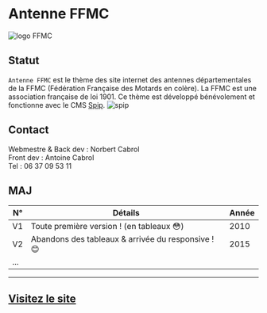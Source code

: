 # Antenne FFMC
![logo FFMC](https://cdn.lelynx.fr/wp-content/uploads/2014/11/FFMC-big.jpg)

## Statut
`Antenne FFMC` est le thème des site internet des antennes départementales de la FFMC (Fédération Française des Motards en colère).   La FFMC est une association française de loi 1901. Ce thème est développé bénévolement et fonctionne avec le CMS [Spip](https://www.spip.net). ![spip](https://www.spip.net/local/cache-gd2/e1/90951bb7dda1912dd06c731a3c34f0.ico?1508838261)

## Contact
Webmestre & Back dev : Norbert Cabrol  
Front dev : Antoine Cabrol  
Tel : 06 37 09 53 11  

## MAJ
N°|Détails|Année
 ------------ | ------------ | ------------
 V1 | Toute première version ! (en tableaux :flushed:) | 2010
 V2 | Abandons des tableaux & arrivée du responsive ! :blush: | 2015
 ... | |

---  
[Visitez le site](http://www.ffmc73.org)
---
